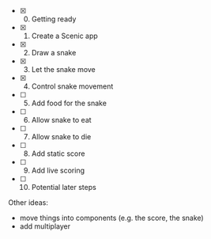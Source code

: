 - [x] 0. Getting ready
- [x] 1. Create a Scenic app
- [x] 2. Draw a snake
- [x] 3. Let the snake move
- [x] 4. Control snake movement
- [ ] 5. Add food for the snake
- [ ] 6. Allow snake to eat
- [ ] 7. Allow snake to die
- [ ] 8. Add static score
- [ ] 9. Add live scoring
- [ ] 10. Potential later steps

Other ideas:

- move things into components (e.g. the score, the snake)
- add multiplayer
